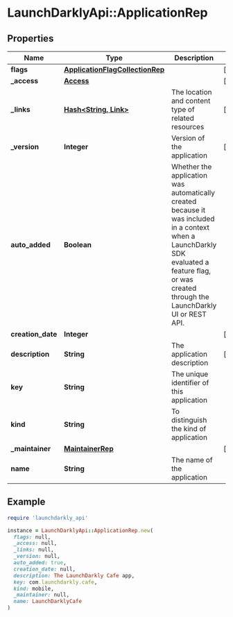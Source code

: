 # LaunchDarklyApi::ApplicationRep

## Properties

| Name | Type | Description | Notes |
| ---- | ---- | ----------- | ----- |
| **flags** | [**ApplicationFlagCollectionRep**](ApplicationFlagCollectionRep.md) |  | [optional] |
| **_access** | [**Access**](Access.md) |  | [optional] |
| **_links** | [**Hash&lt;String, Link&gt;**](Link.md) | The location and content type of related resources | [optional] |
| **_version** | **Integer** | Version of the application | [optional] |
| **auto_added** | **Boolean** | Whether the application was automatically created because it was included in a context when a LaunchDarkly SDK evaluated a feature flag, or was created through the LaunchDarkly UI or REST API. |  |
| **creation_date** | **Integer** |  | [optional] |
| **description** | **String** | The application description | [optional] |
| **key** | **String** | The unique identifier of this application |  |
| **kind** | **String** | To distinguish the kind of application |  |
| **_maintainer** | [**MaintainerRep**](MaintainerRep.md) |  | [optional] |
| **name** | **String** | The name of the application |  |

## Example

```ruby
require 'launchdarkly_api'

instance = LaunchDarklyApi::ApplicationRep.new(
  flags: null,
  _access: null,
  _links: null,
  _version: null,
  auto_added: true,
  creation_date: null,
  description: The LaunchDarkly Cafe app,
  key: com.launchdarkly.cafe,
  kind: mobile,
  _maintainer: null,
  name: LaunchDarklyCafe
)
```

